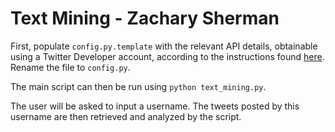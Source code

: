 # Text Mining - Zachary Sherman
First, populate `config.py.template` with the relevant API details, obtainable using a Twitter Developer account, according to the instructions found [here](https://sd2020spring.github.io/assignments/mini-project-3-text-mining.html#data-source-twitter). Rename the file to `config.py`.  

The main script can then be run using `python text_mining.py`.  

The user will be asked to input a username. The tweets posted by this username are then retrieved and analyzed by the script.
